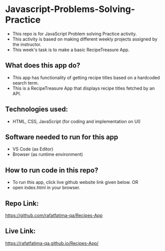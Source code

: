 # Javascript-Problems-Solving-Practice
- This repo is for JavaScript Problem solving Practice activity.
- This activity is based on making different weekly projects assigned by the instructor.
- This week's task is to make a basic RecipeTreasure App.


## What does this app do?
- This app has functionality of getting recipe titles based on a hardcoded search term.
- This is a RecipeTreasure App that displays recipe titles fetched by an API.

## Technologies used:
- HTML, CSS, JavaScript (for coding and implementation  on UI)

## Software needed to run for this app
- VS Code (as Editor)
- Browser (as runtime environment)

## How to run code in this repo?
- To run this app, click live github website link given below.
OR
- open index.html in your browser.

## Repo Link:
https://github.com/rafatfatima-qa/Recipes-App

## Live Link:
https://rafatfatima-qa.github.io/Recipes-App/

